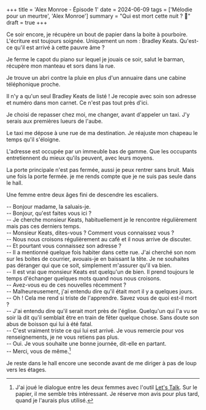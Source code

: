 +++
title = 'Alex Monroe - Épisode 1'
date = 2024-06-09
tags = ['Mélodie pour un meurtre', 'Alex Monroe']
summary = "Qui est mort cette nuit ? :monocle_face:"
draft = true
+++

Ce soir encore, je récupère un bout de papier dans la boite à pourboire. L'écriture est toujours soignée. Uniquement un nom : Bradley Keats. Qu'est-ce qu'il est arrivé à cette pauvre âme ?

Je ferme le capot du piano sur lequel je jouais ce soir, salut le barman, récupère mon manteau et sors dans la rue.

Je trouve un abri contre la pluie en plus d'un annuaire dans une cabine téléphonique proche.

Il n'y a qu'un seul Bradley Keats de listé ! Je recopie avec soin son adresse et numéro dans mon carnet. Ce n'est pas tout près d'ici.

Je choisi de repasser chez moi, me changer, avant d'appeler un taxi. J'y serais aux premières lueurs de l'aube.

Le taxi me dépose à une rue de ma destination. Je réajuste mon chapeau le temps qu'il s'éloigne.

L'adresse est occupée par un immeuble bas de gamme. Que les occupants entretiennent du mieux qu'ils peuvent, avec leurs moyens.

La porte principale n'est pas fermée, aussi je peux rentrer sans bruit. Mais une fois la porte fermée. je me rends compte que je ne suis pas seule dans le hall.

Une femme entre deux âges fini de descendre les escaliers.

-- Bonjour madame, la saluais-je.  
-- Bonjour, qu'est faites vous ici ?  
-- Je cherche monsieur Keats, habituellement je le rencontre régulièrement mais pas ces derniers temps.  
-- Monsieur Keats, dites-vous ? Comment vous connaissez vous ?  
-- Nous nous croisons régulièrement au café et il nous arrive de discuter.  
-- Et pourtant vous connaissez son adresse ?  
-- Il a mentionné quelque fois habiter dans cette rue. J'ai cherché son nom sur les boites de courrier, avouais-je en baissant la tête. Je ne souhaites pas déranger qui que ce soit, simplement m'assurer qu'il va bien.  
-- Il est vrai que monsieur Keats est quelqu'un de bien. Il prend toujours le temps d'échanger quelques mots quand nous nous croisons.  
-- Avez-vous eu de ces nouvelles récemment ?  
-- Malheureusement, j'ai entendu dire qu'il était mort il y a quelques jours.  
-- Oh ! Cela me rend si triste de l'apprendre. Savez vous de quoi est-il mort ?  
-- J'ai entendu dire qu'il serait mort près de l'église. Quelqu'un qui l'a vu se soir là dit qu'il semblait être en train de fêter quelque chose. Sans doute son abus de boisson qui lui à été fatal.  
-- C'est vraiment triste ce qui lui est arrivé. Je vous remercie pour vos renseignements, je ne vous retiens pas plus.  
-- Oui. Je vous souhaite une bonne journée, dit-elle en partant.  
-- Merci, vous de même.[^1]

[^1]: J'ai joué le dialogue entre les deux femmes avec l'outil [Let's Talk](https://ucmeumm.blogspot.com/2022/11/lets-talk-standalone-npc-dialogue.html). Sur le papier, il me semble très intéressant. Je réserve mon avis pour plus tard, quand je l'aurais plus utilisé. 

Je reste dans le hall encore une seconde avant de me diriger à pas de loup vers les étages.
